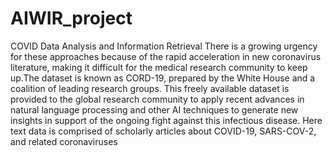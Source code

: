 # AIWIR_project
COVID Data Analysis and Information Retrieval 
There is a growing urgency for these approaches because of the rapid acceleration in new coronavirus literature, making it difficult for the medical research community to keep up.The dataset is known as CORD-19, prepared by the White House and a coalition of leading research groups. This freely available dataset is provided to the global research community to apply recent advances in natural language processing and other AI techniques to generate new insights in support of the ongoing fight against this infectious disease.
Here text data is comprised of scholarly articles about COVID-19, SARS-COV-2, and related coronaviruses
